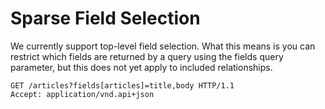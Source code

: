 # Sparse Field Selection

We currently support top-level field selection. What this means is you can restrict which fields are returned by a query using the fields query parameter, but this does not yet apply to included relationships.

```http
GET /articles?fields[articles]=title,body HTTP/1.1
Accept: application/vnd.api+json
```